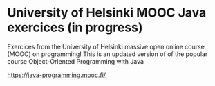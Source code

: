 # University of Helsinki MOOC Java exercices (in progress)

Exercices from the University of Helsinki massive open online course (MOOC) on programming! This is an updated version of of the popular course Object-Oriented Programming with Java


https://java-programming.mooc.fi/
